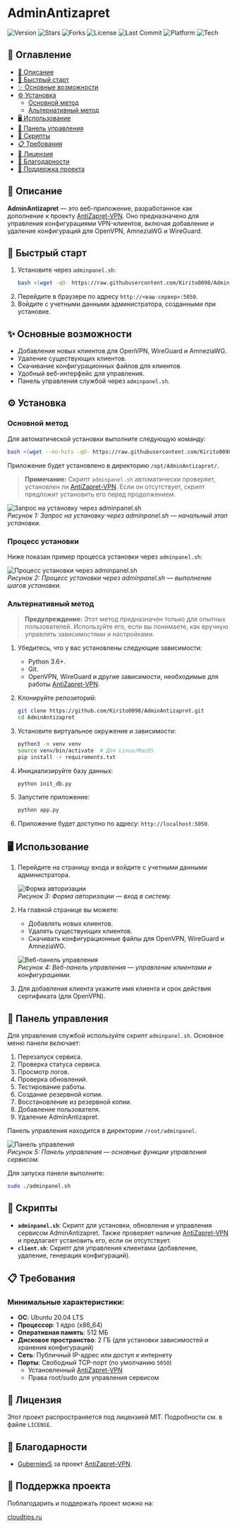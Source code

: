 # AdminAntizapret
![Version](https://img.shields.io/badge/version-1.0.0-blue)
![Stars](https://img.shields.io/github/stars/Kirito0098/AdminAntizapret?style=social)
![Forks](https://img.shields.io/github/forks/Kirito0098/AdminAntizapret?style=social)
![License](https://img.shields.io/badge/license-MIT-green)
![Last Commit](https://img.shields.io/github/last-commit/Kirito0098/AdminAntizapret)
![Platform](https://img.shields.io/badge/platform-Ubuntu%2024.04-lightgrey)
![Tech](https://img.shields.io/badge/tech-Flask%20%7C%20SQLAlchemy%20%7C%20Python-blue)

## 📑 Оглавление
- [📝 Описание](#описание)
- [🚀 Быстрый старт](#-быстрый-старт)
- [✨ Основные возможности](#-основные-возможности)
- [⚙️ Установка](#️-установка)
  - [Основной метод](#основной-метод)
  - [Альтернативный метод](#альтернативный-метод)
- [🖥 Использование](#-использование)
- [🔧 Панель управления](#-панель-управления)
- [📜 Скрипты](#-скрипты)
- [📋 Требования](#-требования)
- [📄 Лицензия](#-лицензия)
- [🙏 Благодарности](#-благодарности)
- [💖 Поддержка проекта](#-поддержка-проекта)

## 📝 Описание
**AdminAntizapret** — это веб-приложение, разработанное как дополнение к проекту [AntiZapret-VPN](https://github.com/GubernievS/AntiZapret-VPN). Оно предназначено для управления конфигурациями VPN-клиентов, включая добавление и удаление конфигураций для OpenVPN, AmneziaWG и WireGuard.

## 🚀 Быстрый старт
1. Установите через `adminpanel.sh`:
   ```bash
   bash <(wget -qO- https://raw.githubusercontent.com/Kirito0098/AdminAntizapret/refs/heads/main/adminpanel.sh)
   ```
2. Перейдите в браузере по адресу `http://<ваш-сервер>:5050`.
3. Войдите с учетными данными администратора, созданными при установке.

## ✨ Основные возможности
- Добавление новых клиентов для OpenVPN, WireGuard и AmneziaWG.
- Удаление существующих клиентов.
- Скачивание конфигурационных файлов для клиентов.
- Удобный веб-интерфейс для управления.
- Панель управления службой через `adminpanel.sh`.

## ⚙️ Установка

### Основной метод
Для автоматической установки выполните следующую команду:
```bash
bash <(wget --no-hsts -qO- https://raw.githubusercontent.com/Kirito0098/AdminAntizapret/refs/heads/main/adminpanel.sh)
```
Приложение будет установлено в директорию `/opt/AdminAntizapret/`.

> **Примечание:** Скрипт `adminpanel.sh` автоматически проверяет, установлен ли [AntiZapret-VPN](https://github.com/GubernievS/AntiZapret-VPN). Если он отсутствует, скрипт предложит установить его перед продолжением.

![Запрос на установку через adminpanel.sh](https://github.com/user-attachments/assets/883914ed-59cb-454a-bea1-69917b1ecdba)  
*Рисунок 1: Запрос на установку через adminpanel.sh — начальный этап установки.*

### Процесс установки
Ниже показан пример процесса установки через `adminpanel.sh`:

![Процесс установки через adminpanel.sh](https://github.com/user-attachments/assets/16af7b08-ab40-488b-ad93-2d7c51cf4f09)  
*Рисунок 2: Процесс установки через adminpanel.sh — выполнение шагов установки.*

### Альтернативный метод
> **Предупреждение:** Этот метод предназначен только для опытных пользователей. Используйте его, если вы понимаете, как вручную управлять зависимостями и настройками.

1. Убедитесь, что у вас установлены следующие зависимости:
   - Python 3.6+.
   - Git.
   - OpenVPN, WireGuard и другие зависимости, необходимые для работы [AntiZapret-VPN](https://github.com/GubernievS/AntiZapret-VPN).

2. Клонируйте репозиторий:
   ```bash
   git clone https://github.com/Kirito0098/AdminAntizapret.git
   cd AdminAntizapret
   ```

3. Установите виртуальное окружение и зависимости:
   ```bash
   python3 -m venv venv
   source venv/bin/activate  # Для Linux/MacOS
   pip install -r requirements.txt
   ```

4. Инициализируйте базу данных:
   ```bash
   python init_db.py
   ```

5. Запустите приложение:
   ```bash
   python app.py
   ```

6. Приложение будет доступно по адресу: `http://localhost:5050`.

## 🖥 Использование
1. Перейдите на страницу входа и войдите с учетными данными администратора.
   
   ![Форма авторизации](https://github.com/user-attachments/assets/4f95b717-8864-432f-aa87-82fbeb0ce148)  
   *Рисунок 3: Форма авторизации — вход в систему.*

2. На главной странице вы можете:
   - Добавлять новых клиентов.
   - Удалять существующих клиентов.
   - Скачивать конфигурационные файлы для OpenVPN, WireGuard и AmneziaWG.

   ![Веб-панель управления](https://github.com/user-attachments/assets/e450429a-364a-49fe-9e1f-5b0e6d28698c)  
   *Рисунок 4: Веб-панель управления — управление клиентами и конфигурациями.*

3. Для добавления клиента укажите имя клиента и срок действия сертификата (для OpenVPN).

## 🔧 Панель управления
Для управления службой используйте скрипт `adminpanel.sh`. Основное меню панели включает:
1. Перезапуск сервиса.
2. Проверка статуса сервиса.
3. Просмотр логов.
4. Проверка обновлений.
5. Тестирование работы.
6. Создание резервной копии.
7. Восстановление из резервной копии.
8. Добавление пользователя.
9. Удаление AdminAntizapret.

Панель управления находится в директории `/root/adminpanel`.

![Панель управления](https://github.com/user-attachments/assets/c7618626-6f35-469d-a0b4-56b516e5328d)  
*Рисунок 5: Панель управления — основные функции управления сервисом.*

Для запуска панели выполните:
```bash
sudo ./adminpanel.sh
```

## 📜 Скрипты
- **`adminpanel.sh`**: Скрипт для установки, обновления и управления сервисом AdminAntizapret. Также проверяет наличие [AntiZapret-VPN](https://github.com/GubernievS/AntiZapret-VPN) и предлагает установить его, если он отсутствует.
- **`client.sh`**: Скрипт для управления клиентами (добавление, удаление, генерация конфигураций).

## 📋 Требования

### Минимальные характеристики:
- **ОС**: Ubuntu 20.04 LTS 
- **Процессор**: 1 ядро (x86_64)
- **Оперативная память**: 512 МБ
- **Дисковое пространство**: 2 ГБ (для установки зависимостей и хранения конфигураций)
- **Сеть**: Публичный IP-адрес или доступ к интернету
- **Порты**: Свободный TCP-порт (по умолчанию `5050`)
  - Установленный [AntiZapret-VPN](https://github.com/GubernievS/AntiZapret-VPN)
  - Права root/sudo для управления сервисом

## 📄 Лицензия
Этот проект распространяется под лицензией MIT. Подробности см. в файле `LICENSE`.

## 🙏 Благодарности
- [GubernievS](https://github.com/GubernievS) за проект [AntiZapret-VPN](https://github.com/GubernievS/AntiZapret-VPN).

## 💖 Поддержка проекта
Поблагодарить и поддержать проект можно на:

[cloudtips.ru](https://pay.cloudtips.ru/p/f556e032)
